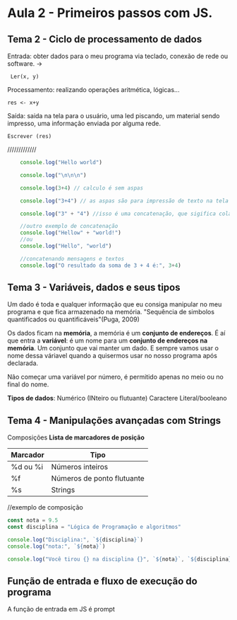 # Aula 2 - Primeiros passos com JS.

## Tema 2 - Ciclo de processamento de dados
Entrada: obter dados para o meu programa via teclado, conexão de rede ou software. -> 

     Ler(x, y)

Processamento: realizando operações aritmética, lógicas...

    res <- x+y

Saída: saida na tela para o usuário, uma led piscando, um material sendo impresso, uma informação enviada por alguma rede.

    Escrever (res)

/////////////
```js
    console.log("Hello world")

    console.log("\n\n\n")

    console.log(3+4) // calculo é sem aspas

    console.log("3+4") // as aspas são para impressão de texto na tela

    console.log("3" + "4") //isso é uma concatenação, que sigifica colar dois textos

    //outro exemplo de concatenação
    console.log("Hellow" + "world!")
    //ou
    console.log("Hello", "world")

    //concatenando mensagens e textos
    console.log("O resultado da soma de 3 + 4 é:", 3+4)
```

## Tema 3 - Variáveis, dados e seus tipos
Um dado é toda e qualquer informação que eu consiga manipular no meu programa e que fica armazenado na memória.
"Sequência de simbolos quantificados ou quantificáveis"(Puga, 2009)

Os dados ficam na **memória**, a memória é um **conjunto de endereços**. É aí que entra a **variável**: é um nome para um **conjunto de endereços na memória**. Um conjunto que vai manter um dado. E sempre vamos usar o nome dessa váriavel quando a quisermos usar no nosso programa após declarada.

Não começar uma variável por número, é permitido apenas no meio ou no final do nome.

**Tipos de dados**:
Numérico (INteiro ou flutuante)
Caractere
Literal/booleano

## Tema 4 - Manipulações avançadas com Strings
Composições 
 **Lista de marcadores de posição**

 |Marcador|Tipo|
 | --- | ---|
 |%d ou %i|Números inteiros|
 |%f|Números de ponto flutuante|
 |%s| Strings

 //exemplo de composição

 ```js 
 const nota = 9.5
const disciplina = "Lógica de Programação e algoritmos"

console.log("Disciplina:", `${disciplina}`)
console.log("nota:", `${nota}`)

console.log("Você tirou {} na disciplina {}", `${nota}`, `${disciplina}`)
```


## Função de entrada e fluxo de execução do programa
A função de entrada em JS é prompt